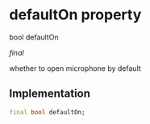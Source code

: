 


# defaultOn property







bool defaultOn
  
_<span class="feature">final</span>_



<p>whether to open microphone by default</p>



## Implementation

```dart
final bool defaultOn;
```







